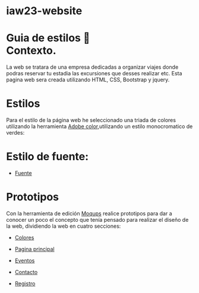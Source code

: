 # iaw23-website
# Guia de estilos  :wave: <br>Contexto.
La web se tratara de una empresa dedicadas a organizar viajes donde podras reservar tu estadia las excursiones que desses realizar etc. Esta pagina web sera creada utilizando HTML, CSS, Bootstrap y jquery.

# Estilos
Para el estilo de la página web he seleccionado una triada de colores utilizando la herramienta [Adobe color](https://color.adobe.com),utilizando un estilo monocromatico de verdes:

# Estilo de fuente:
* [Fuente](https://fonts.googleapis.com/css2?family=Poppins:wght@400;500;600;700&display=swap)

# Prototipos
Con la herramienta de edición [Moqups](https://moqups.com) realice prototipos para dar a conocer un poco el concepto que tenía pensado para realizar el diseño de la web, dividiendo la web en cuatro secciones:
* [Colores](https://github.com/luz20026/iaw23-website/imagenes/colores.png)

* [Pagina principal](https://github.com/luz20026/iaw23-website/imagenes/principal.png)
* [Eventos](https://github.com/luz20026/iaw23-website//imagenes/secundaria.png)
* [Contacto](https://github.com/luz20026/iaw23-website/imagenes/Contacto.png)
* [Registro](https://github.com/luz20026/iaw23-website/imagenes/registro.png)
